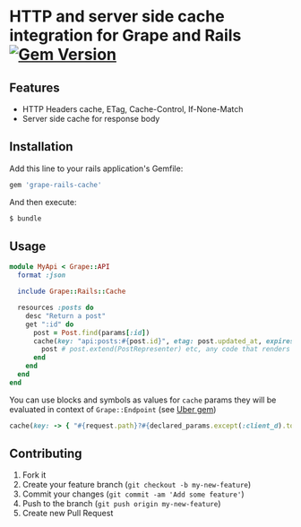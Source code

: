 # HTTP and server side cache integration for Grape and Rails [![Gem Version](https://badge.fury.io/rb/grape-rails-cache.png)](http://badge.fury.io/rb/grape-rails-cache)

## Features

- HTTP Headers cache, ETag, Cache-Control, If-None-Match
- Server side cache for response body


## Installation

Add this line to your rails application's Gemfile:

```ruby
gem 'grape-rails-cache'
```

And then execute:

```bash
$ bundle
```

## Usage

```ruby
module MyApi < Grape::API
  format :json

  include Grape::Rails::Cache

  resources :posts do
    desc "Return a post"
    get ":id" do
      post = Post.find(params[:id])
      cache(key: "api:posts:#{post.id}", etag: post.updated_at, expires_in: 2.hours, if: -> { !params[:onair] }) do
        post # post.extend(PostRepresenter) etc, any code that renders response
      end
    end
  end
end
```

You can use blocks and symbols as values for `cache` params they will be evaluated in context of `Grape::Endpoint` (see [Uber gem](https://github.com/apotonick/uber#dynamic-options))

```ruby
cache(key: -> { "#{request.path}?#{declared_params.except(:client_d).to_json}" }
```

## Contributing

1. Fork it
2. Create your feature branch (`git checkout -b my-new-feature`)
3. Commit your changes (`git commit -am 'Add some feature'`)
4. Push to the branch (`git push origin my-new-feature`)
5. Create new Pull Request
